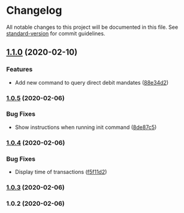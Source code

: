 # Changelog

All notable changes to this project will be documented in this file. See [standard-version](https://github.com/conventional-changelog/standard-version) for commit guidelines.

## [1.1.0](https://github.com/JiroUK/starling-cli/compare/v1.0.5...v1.1.0) (2020-02-10)


### Features

* Add new command to query direct debit mandates ([88e34d2](https://github.com/JiroUK/starling-cli/commit/88e34d245b2b426be3b58c8b668cb12cc05d8f1f))

### [1.0.5](https://github.com/JiroUK/starling-cli/compare/v1.0.4...v1.0.5) (2020-02-06)


### Bug Fixes

* Show instructions when running init command ([8de87c5](https://github.com/JiroUK/starling-cli/commit/8de87c5808cda92a7041b060e8100e6173b49b13))

### [1.0.4](https://github.com/JiroUK/starling-cli/compare/v1.0.3...v1.0.4) (2020-02-06)


### Bug Fixes

* Display time of transactions ([f5f11d2](https://github.com/JiroUK/starling-cli/commit/f5f11d28036a7a2ffdbca2b27eeceef584c6cba5))

### [1.0.3](https://github.com/JiroUK/starling-cli/compare/v1.0.2...v1.0.3) (2020-02-06)

### 1.0.2 (2020-02-06)

